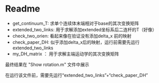 # Readme

* get_continuum_T: 求单个连续体末端相对于base的其次变换矩阵
* extended_two_links: 用于求解添加extended坐标系后二连杆的T（好像）
* check_two_orien: 看起来像在验证没有添加delta_x 前的映射
* check_paper_DH: 似乎添加delta_x后的映射，运行前需要先运行extended_two_links
* my_DH_matrix ： 用于求解主端运动学的其次变换矩阵







最终结果在 "Show rotation.m" 文件中展示

在运行该文件前，需要先运行“extended_two_links”+“check_paper_DH”

